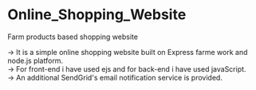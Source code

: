 # Online_Shopping_Website
Farm products based shopping website

-> It is a simple online shopping website built on Express farme work and node.js platform. <br/>
-> For front-end i have used ejs and for back-end i have used javaScript. <br/>
-> An additional SendGrid's email notification service is provided. <br/>
